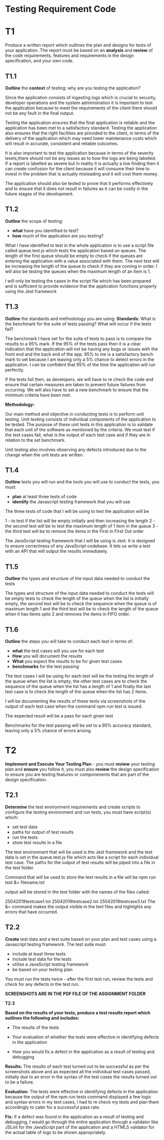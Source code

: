 # Testing Requirement Code

# T1 

Produce a written report which outlines the plan and designs for tests of your application. The report must be based on an **analysis** and **review** of the code requirements, features and requirements in the design specification, and your own code. 

## T1.1
**Outline** the **context** of testing: why are you testing the application?

Since the application consists of ingesting logs which is crucial to security, developer operations and the system administration it is important to test the application because to meet the requirements of the client there should not be any fault in the final output. 

Testing the application ensures that the final application is reliable and the application has been met to a satisfactory standard. Testing the application also ensures that the right facilities are provided to the client, in terms of the delivery of the application which may need lower maintenance costs which will result in accurate, consistent and reliable outcomes. 

It is also important to test the application because in terms of the severity levels,there should not be any issues as to how the logs are being labelled. If a report is labelled as severe but in reality it is actually a low finding then it can create confusion for the client because it will consume their time to invest in the problem that is actually misleading and it will cost them money. 

The application should also be tested to prove that it performs effectively and to ensure that it does not result in failures as it can be costly in the future stages of the development. 

## T1.2
**Outline** the scope of testing:
- **what** have you identified to test?
- **how** much of the application are you testing?

What I have identified to test in the whole application is to use a script file called queue.test.js which tests the application based on queues. The length of the first queue should be empty to check if the queues are entering the application with a value associated with them. The next test will be increasing the length of the queue to check if they are coming in order. I will also be testing the queues when the maximum length of an item is 1. 

I will only be testing the cases in the script file which has been prepared and is sufficient to provide evidence that the application functions properly using the Jest framework



## T1.3
**Outline** the standards and methodology you are using:
**Standards**: What is the benchmark for the suite of tests passing? What will occur if the tests fail?

The benchmark I have set for the suite of tests to pass is to compare the results to a 95% mark. If the 95% of the tests pass then it is a clear indication that the application will not be having any bugs or issues with the front end and the back end of the app. 95% to me is a satisfactory bench mark to set because I am leaving only a 5% chance to detect errors in the application. I can be confident that 95% of the time the application will run perfectly. 

If the tests fail then, as developers, we will have to re check the code and ensure that certain measures are taken to prevent future failures from occurring. We will also have to set a new benchmark to ensure that the minimum criteria have been met.

**Methodology:**

Our main method and objective in conducting tests is to perform unit testing. Unit testing consists of individual components of the application to be tested. The purpose of these unit tests in this application is to validate that each unit of the software as mentioned by the criteria. We must test if the test cases fail, what is the output of each test case and if they are in relation to the set benchmark. 

Unit testing also involves observing any defects introduced due to the change when the unit tests are written. 



## T1.4
**Outline** tests you will run and the tools you will use to conduct the tests, you must:
- **plan** at least three tests of code
- **identify** the Javascript testing framework that you will use

The three tests of code that I will be using to test the application will be 

1 - to test if the list will be empty initially and then increasing the length 
2 - the second test will be to test the maximum length of 1 item in the queue 
3 - the third test will be to remove the items in the First in First Out order



The JavaScript testing framework that I will be using is Jest. It is designed to ensure correctness of any JavaScript codebase. It lets us write a test with an API that will output the results immediately.




## T1.5
**Outline** the types and structure of the input data needed to conduct the tests

The types and structure of the input data needed to conduct the tests will be empty tests to check the length of the queue when the list is initially empty, the second test will be to check the sequence when the queue is of maximum length 1 and the third test will be to check the length of the queue when it has items upto 2 and removes the items in FIFO order. 


## T1.6
**Outline** the steps you will take to conduct each test in terms of:
- **what** the test cases will you use for each test
- **How** you will document the results
- **What** you expect the results to be for given test cases
- **benchmarks** for the test passing 

The test cases I will be using for each test will be the testing the length of the queue when the list is empty, the other test cases are to check the sequence of the queue when the list has a length of 1 and finally the last test case is to check the length of the queue when the list has 2 items. 

I will be documenting the results of these tests via screenshots of the output of each test case when the command npm run test is issued.

The expected result will be a pass for each given test

Benchmarks for the test passing will be set to a 95% accuracy standard, leaving only a 5% chance of errors arising. 




# T2
**Implement and Execute Your Testing Plan** - you must **review** your testing plan and **ensure** you follow it, you must also **review** the design specification to ensure you are testing features or componenents that are part of the design specification. 

## T2.1
**Determine** the test environment requirements and create scripts to configure the testing environment and run tests, you must have script(s) which:
- set test data
- paths for output of test results
- run the tests
- store test results in a file

The test environment that will be used is the Jest framework and the test data is set in the queue.test.js file which acts like a script for each individual test case. The paths for the output of test results will be piped into a file in the test folder. 

Command that will be used to store the test results in a file will be 
npm run test &> filename.txt

output will be stored in the test folder with the names of the files called:

25042019testcase1.txt
25042019testcase2.txt
25042019testcase3.txt
The &> command makes the output visible in the text files and highlights any errors that have occurred. 



## T2.2 
**Create** test data and a test suite based on your plan and test cases using a Javascript testing framework. The test suite must:
- include at least three tests
- include test data for the tests
- utilise a JavaScript testing framework
- be based on your testing plan

You must run the tests twice - after the first test run, review the tests and check for any defects in the test run. 


**SCREENSHOTS ARE IN THE PDF FILE OF THE ASSIGNMENT FOLDER**

**T2.3**

**Based on the results of your tests, produce a test results report which outlines the following and includes:**
-	The results of the tests

-	Your evaluation of whether the tests were effective in          identifying defects in the application

-	How you would fix a defect in the application as a result of testing and debugging

**Results:**
The results of each test turned out to be successful as per the screenshots above and as expected all the individual test cases passed, initially due to an error in the syntax of the test cases the results turned out to be a failure.

**Evaluation:**
The tests were effective in identifying defects in the application because the output of the npm run tests command displayed a few logic and syntax errors in my test cases, I had to re check my tests and plan them accordingly to cater for a successful pass rate. 

**Fix:**
If a defect was found in the application as a result of testing and debugging, I would go through the entire application through a validator like JSLint for the JavaScript part of the application and a HTML5 validator for the actual table of logs to be shown appropriately. 










